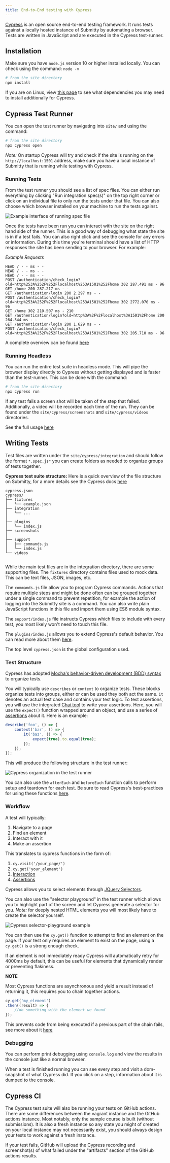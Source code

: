 ```yaml
---
title: End-to-End testing with Cypress
---
```


[Cypress](https://www.cypress.io/) is an open source end-to-end testing framework. It runs tests against 
a locally hosted instance of Submitty by automating a browser. Tests are written in JavaScript and are executed 
in the Cypress test-runner.

## Installation 

Make sure you have `node.js` version 10 or higher installed locally. You can check using the command: `node -v` 

```bash
# from the site directory
npm install
```

If you are on Linux, view [this page](https://docs.cypress.io/guides/getting-started/installing-cypress.html#Linux) to see what dependencies you may need to install additionally for Cypress.

## Cypress Test Runner

You can open the test runner by navigating into `site/` and using the command:

```bash
# from the site directory
npx cypress open
```

*Note:* On startup Cypress will try and check if the site is running on the `http://localhost:1501` address, make sure you have a local instance of Submitty that is running while testing with Cypress. 

### Running Tests

From the test runner you should see a list of spec files. You can either run everything by clicking "Run integration spec(s)" on the top right corner or click on an individual file to only run the tests under that file. You can also choose which browser installed on your machine to run the tests against. 

![Example interface of running spec file](/images/test-running-interface.png) 

Once the tests have been run you can interact with the site on the right hand side of the runner. This is a good way of debugging what state the site is in if a test fails. You can also right click and see the console for any errors or information. During this time you're terminal should have a list of HTTP responses the site has been sending to your browser. For example:

*Example Requests*
```
HEAD / - - ms - -
HEAD / - - ms - -
HEAD / - - ms - -
POST /authentication/check_login?old=http%253A%252F%252Flocalhost%253A1501%252Fhome 302 287.491 ms - 96
GET /home 200 287.217 ms - -
GET /authentication/login 200 2.297 ms - -
POST /authentication/check_login?old=http%253A%252F%252Flocalhost%253A1501%252Fhome 302 2772.070 ms - 96
GET /home 302 210.507 ms - 210
GET /authentication/login?old=http%3A%2F%2Flocalhost%3A1501%2Fhome 200 264.544 ms - -
GET /authentication/login 200 1.629 ms - -
POST /authentication/check_login?old=http%253A%252F%252Flocalhost%253A1501%252Fhome 302 205.710 ms - 96
```

A complete overview can be found [here](https://docs.cypress.io/guides/core-concepts/test-runner.html#Overview)

### Running Headless

You can run the entire test suite in headless mode. This will pipe the browser display directly to Cypress without getting displayed and is faster than the test-runner. This can be done with the command:

```bash
# from the site directory
npx cypress run 
```

If any test fails a screen shot will be taken of the step that failed. Additionally, a video will be recorded each time of the run. They can be found under the `site/cypress/screenshots` and `site/cypress/videos` directories.

See the full usage [here](https://docs.cypress.io/guides/tooling/plugins-guide.html#Use-Cases)

## Writing Tests

Test files are written under the `site/cypress/integration` and should follow the format `*.spec.js*` you can
create folders as needed to organize groups of tests together.

**Cypress test suite structure:**
Here is a quick overview of the file structure on Submitty, for a more details see the Cypress docs [here](https://docs.cypress.io/guides/core-concepts/writing-and-organizing-tests.html#Folder-Structure)

```
cypress.json
cypress/
├── fixtures
│   └── example.json
├── integration
│   └── ...
│
├── plugins
│   └── index.js
├── screenshots
│ 
├── support
│   ├── commands.js
│   └── index.js
└── videos
   
```

While the main test files are in the integration directory, there are some supporting files. The `fixtures` directory contains files used to mock data. This can be text files, JSON, images, etc. 

The `commands.js` file 
allow you to program Cypress commands. Actions that require multiple steps and might be done often can be grouped together under a single command to prevent repetition, for example the action of logging into the Submitty site is a command. You can also write plain JavaScript functions in this file and import them using ES6 module syntax.

The `support/index.js` file instructs Cypress which files to include with every test, you most likely won't need to touch this file. 

The `plugins/index.js` allows you to extend Cypress's default behavior. You can read more about them [here](https://docs.cypress.io/guides/tooling/plugins-guide.html#Use-Cases). 

The top level `cypress.json` is the global configuration used.

### Test Structure

Cypress has adopted [Mocha's behavior-driven development (BDD) syntax](https://docs.cypress.io/guides/references/bundled-tools.html#Mocha) to organize tests.

You will typically use `describes` or `context` to organize tests. These blocks organize tests into groups, either or can be used they both act the same. `it` denotes an actual test case and contains your test logic.
To test assertions, you will use the integrated [Chai tool](https://docs.cypress.io/guides/references/bundled-tools.html#Chai) to write your assertions. Here, you will use the `expect()` function wrapped around an object, and use a series of [assertions](https://docs.cypress.io/guides/references/assertions.html#BDD-Assertions) about it.
Here is an example:

```js
describe('foo', () => {
	context('bar', () => {
		it('baz', () => {
			expect(true).to.equal(true);
		});
	});
});
```

This will produce the following structure in the test runner:

![Cypress organization in the test runner](/images/cypress-structure.png)

You can also use the `afterEach` and `beforeEach` function calls to perform setup and teardown for each test. 
Be sure to read Cypress's best-practices for using these functions [here](https://docs.cypress.io/guides/references/best-practices.html#Using-after-or-afterEach-hooks).

### Workflow 

A test will typically:

1. Navigate to a page
2. Find an element
3. Interact with it
4. Make an assertion

This translates to cypress functions in the form of:

1. `cy.visit('/your_page/')`
2. `cy.get('your_element')`
3. [Interaction](https://docs.cypress.io/guides/core-concepts/interacting-with-elements.html#Actionability)
4. [Assertions](https://docs.cypress.io/guides/references/assertions.html#Chai)

Cypress allows you to select elements through [JQuery Selectors](https://docs.cypress.io/guides/core-concepts/introduction-to-cypress.html#Cypress-is-Like-jQuery). 

You can also use the "selector playground" in the test runner which allows you to highlight part of the screen
and let Cypress generate a selector for you. *Note:* for deeply nested HTML elements you will most likely have to create the selector yourself.

![Cypress selector-playground example](/images/selector-playground.png)

You can then use the `cy.get()` function to attempt to find an element on the page. If your test only requires an element to exist on the page, using a `cy.get()` is a strong enough check. 

If an element is not immediately ready Cypress will automatically retry for 4000ms by default, this can be useful for elements that dynamically render or preventing flakiness.

**NOTE**

Most Cypress functions are asynchronous and yield a result instead of returning it, this requires you to chain
together actions.

```js
cy.get('my_element')
.then((result) => {
	//do something with the element we found
});
```

This prevents code from being executed if a previous part of the chain fails, see more about it [here](https://docs.cypress.io/guides/core-concepts/introduction-to-cypress.html#Commands-Are-Asynchronous)

### Debugging

You can perform print debugging using `console.log` and view the results in the console just like a normal browser.

When a test is finished running you can see every step and visit a dom-snapshot of what Cypress did. If you click on a step, information about it is dumped to the console. 


## Cypress CI

The Cypress test suite will also be running your tests on GitHub actions. There are some differences between the vagrant instance and the GitHub actions instance. Most notably, only the sample course is built (without submissions). It is also a fresh instance so any state you might of created on your local instance may not necessarily exist, you should always design your tests to work against a fresh instance.

If your test fails, GitHub will upload the Cypress recording and screenshot(s) of what failed under the "artifacts" section of the GitHub actions results.

